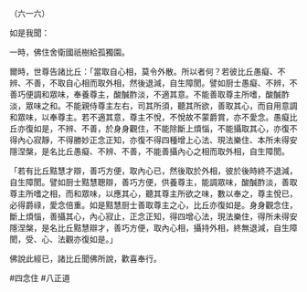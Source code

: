 （六一六）

如是我聞：

一時，佛住舍衛國祇樹給孤獨園。

爾時，世尊告諸比丘：「當取自心相，莫令外散。所以者何？若彼比丘愚癡、不辨、不善，不取自心相而取外相，然後退減，自生障閡。譬如厨士愚癡、不辨，不善巧便調和眾味，奉養尊主，酸醎酢淡，不適其意。不能善取尊主所嗜，酸醎酢淡，眾味之和。不能親侍尊主左右，司其所須，聽其所欲，善取其心，而自用意調和眾味，以奉尊主。若不適其意，尊主不悅，不悅故不蒙爵賞，亦不愛念。愚癡比丘亦復如是，不辨、不善，於身身觀住，不能除斷上煩惱，不能攝取其心，亦復不得內心寂靜，不得勝妙正念正知，亦復不得四種增上心法、現法樂住、本所未得安隱涅槃，是名比丘愚癡、不辨、不善，不能善攝內心之相而取外相，自生障閡。

「若有比丘黠慧才辯，善巧方便，取內心已，然後取於外相，彼於後時終不退減，自生障閡。譬如厨士黠慧聰辯，善巧方便，供養尊主，能調眾味，酸醎酢淡，善取尊主所嗜之相，而和眾味，以應其心，聽其尊主所欲之味，數以奉之，尊主悅已，必得爵祿，愛念倍重。如是黠慧厨士善取尊主之心，比丘亦復如是。身身觀念住，斷上煩惱，善攝其心，內心寂止，正念正知，得四增心法，現法樂住，得所未得安隱涅槃，是名比丘黠慧辯才，善巧方便，取內心相，攝持外相，終無退減，自生障閡，受、心、法觀亦復如是。」

佛說此經已，諸比丘聞佛所說，歡喜奉行。



#四念住
#八正道
